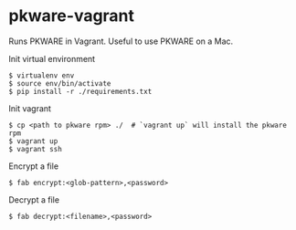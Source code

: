 # pkware-vagrant
Runs PKWARE in Vagrant.  Useful to use PKWARE on a Mac.

Init virtual environment
```
$ virtualenv env
$ source env/bin/activate
$ pip install -r ./requirements.txt
```

Init vagrant
```
$ cp <path to pkware rpm> ./  # `vagrant up` will install the pkware rpm
$ vagrant up
$ vagrant ssh
```

Encrypt a file
```
$ fab encrypt:<glob-pattern>,<password>
```

Decrypt a file
```
$ fab decrypt:<filename>,<password>
```
